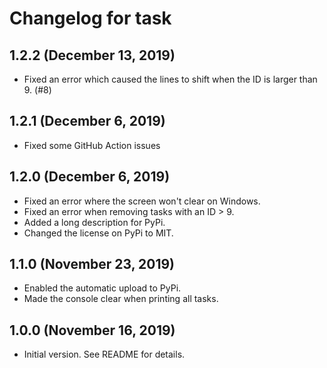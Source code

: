 # Changelog for task

## 1.2.2 (December 13, 2019)

- Fixed an error which caused the lines to shift when the ID is larger than 9. (#8)

## 1.2.1 (December 6, 2019)

- Fixed some GitHub Action issues

## 1.2.0 (December 6, 2019)

- Fixed an error where the screen won't clear on Windows.
- Fixed an error when removing tasks with an ID > 9.
- Added a long description for PyPi.
- Changed the license on PyPi to MIT.

## 1.1.0 (November 23, 2019)

- Enabled the automatic upload to PyPi.
- Made the console clear when printing all tasks.

## 1.0.0 (November 16, 2019)

- Initial version. See README for details.
